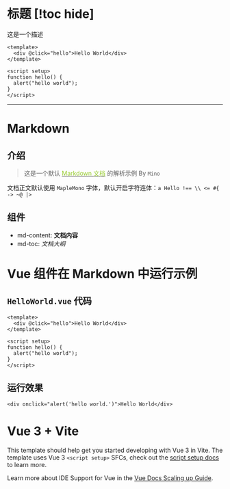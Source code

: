 # 标题 [!toc hide]

这是一个描述

```vue
<template>
  <div @click="hello">Hello World</div>
</template>

<script setup>
function hello() {
  alert("hello world");
}
</script>
```

---

# Markdown

## 介绍

> 这是一个默认 [<span style="color: yellowgreen;">Markdown 文档</span>][1] 的解析示例 By `Mino`

文档正文默认使用 `MapleMono` 字体，默认开启字符连体：`a Hello !== \\ <= #{ -> ~@ |>`

## 组件

- md-content: **文档内容**
- md-toc: _文档大纲_

# Vue 组件在 Markdown 中运行示例

## `HelloWorld.vue` 代码

```vue
<template>
  <div @click="hello">Hello World</div>
</template>

<script setup>
function hello() {
  alert("hello world");
}
</script>
```

## 运行效果

```runner
<div onclick="alert('hello world.')">Hello World</div>
```

# Vue 3 + Vite

This template should help get you started developing with Vue 3 in Vite. The template uses Vue 3 `<script setup>` SFCs, check out the [script setup docs](https://v3.vuejs.org/api/sfc-script-setup.html#sfc-script-setup) to learn more.

Learn more about IDE Support for Vue in the [Vue Docs Scaling up Guide](https://vuejs.org/guide/scaling-up/tooling.html#ide-support).

[1]: https://marxi.co/

